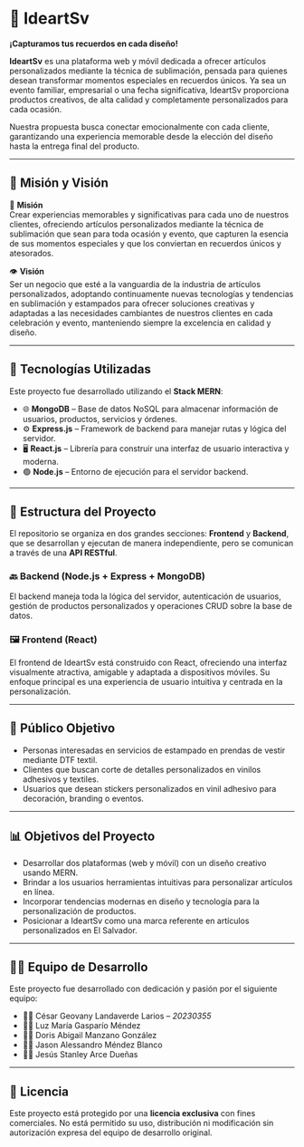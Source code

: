 # 🎨 IdeartSv

**¡Capturamos tus recuerdos en cada diseño!**

**IdeartSv** es una plataforma web y móvil dedicada a ofrecer artículos personalizados mediante la técnica de sublimación, pensada para quienes desean transformar momentos especiales en recuerdos únicos. Ya sea un evento familiar, empresarial o una fecha significativa, IdeartSv proporciona productos creativos, de alta calidad y completamente personalizados para cada ocasión.

Nuestra propuesta busca conectar emocionalmente con cada cliente, garantizando una experiencia memorable desde la elección del diseño hasta la entrega final del producto.

---

## 🧭 Misión y Visión

🎯 **Misión**  
Crear experiencias memorables y significativas para cada uno de nuestros clientes, ofreciendo artículos personalizados mediante la técnica de sublimación que sean para toda ocasión y evento, que capturen la esencia de sus momentos especiales y que los conviertan en recuerdos únicos y atesorados.

👁️ **Visión**  
Ser un negocio que esté a la vanguardia de la industria de artículos personalizados, adoptando continuamente nuevas tecnologías y tendencias en sublimación y estampados para ofrecer soluciones creativas y adaptadas a las necesidades cambiantes de nuestros clientes en cada celebración y evento, manteniendo siempre la excelencia en calidad y diseño.

---

## 🚀 Tecnologías Utilizadas

Este proyecto fue desarrollado utilizando el **Stack MERN**:

- 🌐 **MongoDB** – Base de datos NoSQL para almacenar información de usuarios, productos, servicios y órdenes.
- ⚙️ **Express.js** – Framework de backend para manejar rutas y lógica del servidor.
- 🖥️ **React.js** – Librería para construir una interfaz de usuario interactiva y moderna.
- 🟢 **Node.js** – Entorno de ejecución para el servidor backend.

---

## 🧱 Estructura del Proyecto

El repositorio se organiza en dos grandes secciones: **Frontend** y **Backend**, que se desarrollan y ejecutan de manera independiente, pero se comunican a través de una **API RESTful**.

### 🔙 Backend (Node.js + Express + MongoDB)

El backend maneja toda la lógica del servidor, autenticación de usuarios, gestión de productos personalizados y operaciones CRUD sobre la base de datos.

### 🖼️ Frontend (React)

El frontend de IdeartSv está construido con React, ofreciendo una interfaz visualmente atractiva, amigable y adaptada a dispositivos móviles. Su enfoque principal es una experiencia de usuario intuitiva y centrada en la personalización.

---

## 👥 Público Objetivo

- Personas interesadas en servicios de estampado en prendas de vestir mediante DTF textil.
- Clientes que buscan corte de detalles personalizados en vinilos adhesivos y textiles.
- Usuarios que desean stickers personalizados en vinil adhesivo para decoración, branding o eventos.

---

## 📊 Objetivos del Proyecto

- Desarrollar dos plataformas (web y móvil) con un diseño creativo usando MERN.
- Brindar a los usuarios herramientas intuitivas para personalizar artículos en línea.
- Incorporar tendencias modernas en diseño y tecnología para la personalización de productos.
- Posicionar a IdeartSv como una marca referente en artículos personalizados en El Salvador.

---

## 🧑‍💻 Equipo de Desarrollo

Este proyecto fue desarrollado con dedicación y pasión por el siguiente equipo:

- 👨‍💻 César Geovany Landaverde Larios – *20230355*  
- 👩‍💻 Luz María Gasparío Méndez  
- 👩‍💻 Doris Abigail Manzano González  
- 👨‍💻 Jason Alessandro Méndez Blanco  
- 👨‍💻 Jesús Stanley Arce Dueñas  

---

## 📄 Licencia

Este proyecto está protegido por una **licencia exclusiva** con fines comerciales. No está permitido su uso, distribución ni modificación sin autorización expresa del equipo de desarrollo original.
